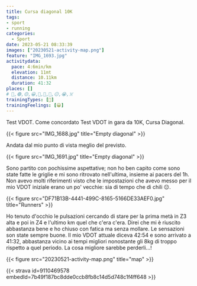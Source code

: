 ```yaml
---
title: Cursa diagonal 10K
tags:
- sport
- running
categories:
  - Sport
date: 2023-05-21 08:33:39
images: ["20230521-activity-map.png"]
feature: "IMG_1693.jpg"
activitydata:
  pace: 4:6min/km
  elevation: 11mt
  distance: 10.11km
  duration: 41:32
places: []
# 🔴,🟢,🟡,😀,🙁,🫤,🙂,😐,😭,☠️
trainingTypes: [🏁]
trainingFeelings: [😀]
---
```

Test VDOT. Come concordato Test VDOT in gara da 10K, Cursa Diagonal.

<!--more--> 
{{< figure src="IMG_1688.jpg" title="Empty diagonal" >}}

Andata dal mio punto di vista meglio del previsto.

{{< figure src="IMG_1691.jpg" title="Empty diagonal" >}}

Sono partito con pochissime aspettative; non ho ben capito come sono state fatte le griglie e mi sono ritrovato nell'ultima, insieme ai pacers del 1h. Non avevo molti riferimenti visto che le impostazioni che avevo messo per il mio VDOT iniziale erano un po' vecchie: sia di tempo che di chili 😐.

{{< figure src="DF71B13B-4441-499C-8165-5166DE33AEF0.jpg" title="Runners" >}}

Ho tenuto d'occhio le pulsazioni cercando di stare per la prima metà in Z3 alta e poi in Z4 e l'ultimo km quel che c'era c'era. Direi che mi è riuscito abbastanza bene e ho chiuso con fatica ma senza mollare. Le sensazioni son state sempre buone.
Il mio VDOT attuale diceva 42:54 e sono arrivato a 41:32, abbastanza vicino ai tempi migliori nonostante gli 8kg di troppo rispetto a quel periodo. La cosa migliore sarebbe perderli...!

{{< figure src="20230521-activity-map.png" title="map" >}}


{{< strava id=9110469578 embedId=7b49f187bc8dde0ccb8fb8c14d5d748c1f4ff648 >}}
